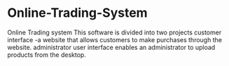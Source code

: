 # Online-Trading-System
Online Trading system This software is divided into two projects customer interface -a website that allows customers to make purchases through the website.  administrator user interface enables an administrator to upload products from the desktop.

